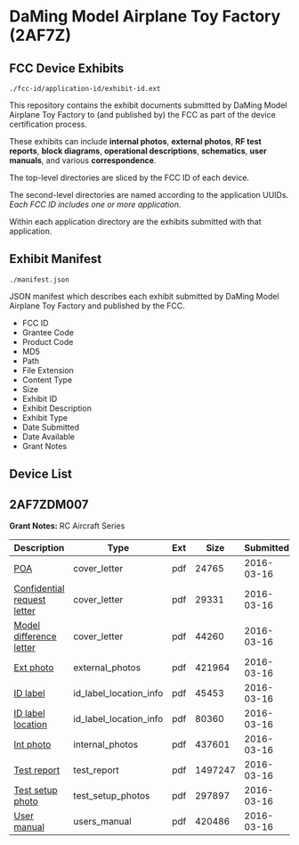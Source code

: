 # DaMing Model Airplane Toy Factory (2AF7Z)
## FCC Device Exhibits

```
./fcc-id/application-id/exhibit-id.ext
```

This repository contains the exhibit documents submitted by DaMing Model Airplane Toy Factory to (and published by) the FCC as part of the device certification process.

These exhibits can include **internal photos**, **external photos**, **RF test reports**, **block diagrams**, **operational descriptions**, **schematics**, **user manuals**, and various **correspondence**.

The top-level directories are sliced by the FCC ID of each device.

The second-level directories are named according to the application UUIDs. *Each FCC ID includes one or more application.*

Within each application directory are the exhibits submitted with that application. 

## Exhibit Manifest

```
./manifest.json
```

JSON manifest which describes each exhibit submitted by DaMing Model Airplane Toy Factory and published by the FCC.

- FCC ID
- Grantee Code
- Product Code
- MD5
- Path
- File Extension
- Content Type
- Size
- Exhibit ID
- Exhibit Description
- Exhibit Type
- Date Submitted
- Date Available
- Grant Notes

## Device List
## 2AF7ZDM007
**Grant Notes:** RC Aircraft Series

| Description | Type | Ext | Size | Submitted | Available |
| ----------- | ---- | --- | ---- | --------- | --------- |
| [POA](2AF7ZDM007/9c546ae99b5754a267fc7e2fd3122946/2932450.pdf) | cover_letter | pdf | 24765 | 2016-03-16 | 2016-03-17 |
| [Confidential request letter](2AF7ZDM007/9c546ae99b5754a267fc7e2fd3122946/2932451.pdf) | cover_letter | pdf | 29331 | 2016-03-16 | 2016-03-17 |
| [Model difference letter](2AF7ZDM007/9c546ae99b5754a267fc7e2fd3122946/2932452.pdf) | cover_letter | pdf | 44260 | 2016-03-16 | 2016-03-17 |
| [Ext photo](2AF7ZDM007/9c546ae99b5754a267fc7e2fd3122946/2932458.pdf) | external_photos | pdf | 421964 | 2016-03-16 | 2016-03-17 |
| [ID label](2AF7ZDM007/9c546ae99b5754a267fc7e2fd3122946/2932460.pdf) | id_label_location_info | pdf | 45453 | 2016-03-16 | 2016-03-17 |
| [ID label location](2AF7ZDM007/9c546ae99b5754a267fc7e2fd3122946/2932462.pdf) | id_label_location_info | pdf | 80360 | 2016-03-16 | 2016-03-17 |
| [Int photo](2AF7ZDM007/9c546ae99b5754a267fc7e2fd3122946/2932459.pdf) | internal_photos | pdf | 437601 | 2016-03-16 | 2016-03-17 |
| [Test report](2AF7ZDM007/9c546ae99b5754a267fc7e2fd3122946/2932453.pdf) | test_report | pdf | 1497247 | 2016-03-16 | 2016-03-17 |
| [Test setup photo](2AF7ZDM007/9c546ae99b5754a267fc7e2fd3122946/2932456.pdf) | test_setup_photos | pdf | 297897 | 2016-03-16 | 2016-03-17 |
| [User manual](2AF7ZDM007/9c546ae99b5754a267fc7e2fd3122946/2932464.pdf) | users_manual | pdf | 420486 | 2016-03-16 | 2016-03-17 |
